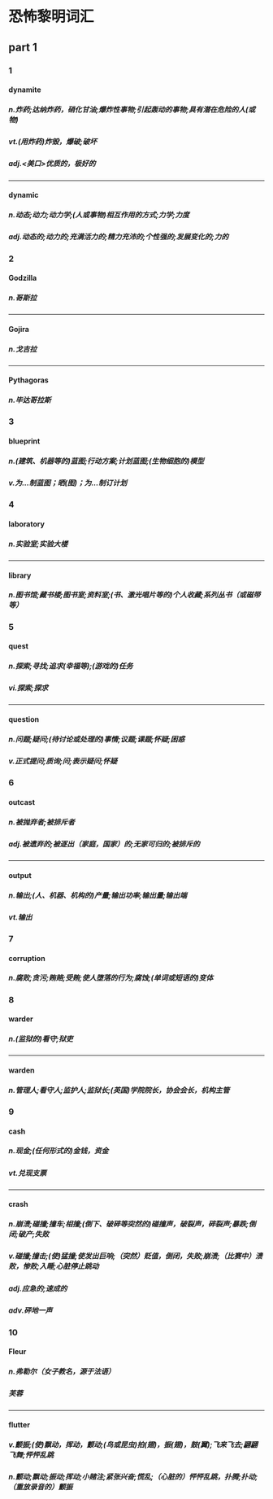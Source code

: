 # 恐怖黎明词汇

## part 1

### 1
#### dynamite
##### n.炸药;达纳炸药，硝化甘油;爆炸性事物;引起轰动的事物;具有潜在危险的人(或物)
##### vt.(用炸药)炸毁，爆破;破坏
##### adj.<美口>优质的，极好的
---
#### dynamic
##### n.动态;动力;动力学;(人或事物)相互作用的方式;力学;力度
##### adj.动态的;动力的;充满活力的;精力充沛的;个性强的;发展变化的;力的

### 2
#### Godzilla
##### n.哥斯拉
---
#### Gojira
##### n.戈吉拉
---
#### Pythagoras
##### n.毕达哥拉斯

### 3
#### blueprint
##### n.(建筑、机器等的)蓝图;行动方案;计划蓝图;(生物细胞的)模型
##### v.为…制蓝图；晒(图)；为…制订计划

### 4
#### laboratory
##### n.实验室;实验大楼
---
#### library
##### n.图书馆;藏书楼;图书室;资料室;(书、激光唱片等的)个人收藏;系列丛书（或磁带等）

### 5
#### quest
##### n.探索;寻找;追求(幸福等);(游戏的)任务
##### vi.探索;探求
---
#### question
##### n.问题;疑问;(待讨论或处理的)事情;议题;课题;怀疑;困惑
##### v.正式提问;质询;问;表示疑问;怀疑

### 6
#### outcast
##### n.被抛弃者;被排斥者
##### adj.被遗弃的;被逐出（家庭，国家）的;无家可归的;被排斥的
---
#### output
##### n.输出;(人、机器、机构的)产量;输出功率;输出量;输出端
##### vt.输出

### 7
#### corruption
##### n.腐败;贪污;贿赂;受贿;使人堕落的行为;腐蚀;(单词或短语的)变体

### 8
#### warder
##### n.(监狱的)看守;狱吏
---
#### warden
##### n.管理人;看守人;监护人;监狱长;(英国)学院院长，协会会长，机构主管

### 9
#### cash
##### n.现金;(任何形式的)金钱，资金
##### vt.兑现支票
---
#### crash
##### n.崩溃;碰撞;撞车;相撞;(倒下、破碎等突然的)碰撞声，破裂声，碎裂声;暴跌;倒闭;破产;失败
##### v.碰撞;撞击;(使)猛撞;使发出巨响;（突然）贬值，倒闭，失败;崩溃;（比赛中）溃败，惨败;入睡;心脏停止跳动
##### adj.应急的;速成的
##### adv.砰地一声

### 10
#### Fleur
##### n.弗勒尔（女子教名，源于法语）
##### 芙蓉
---
#### flutter
##### v.颤振;(使)飘动，挥动，颤动;(鸟或昆虫)拍(翅)，振(翅)，鼓(翼);飞来飞去;翩翩飞舞;怦怦乱跳
##### n.颤动;飘动;振动;挥动;小赌注;紧张兴奋;慌乱;（心脏的）怦怦乱跳，扑腾;扑动;（重放录音的）颤振